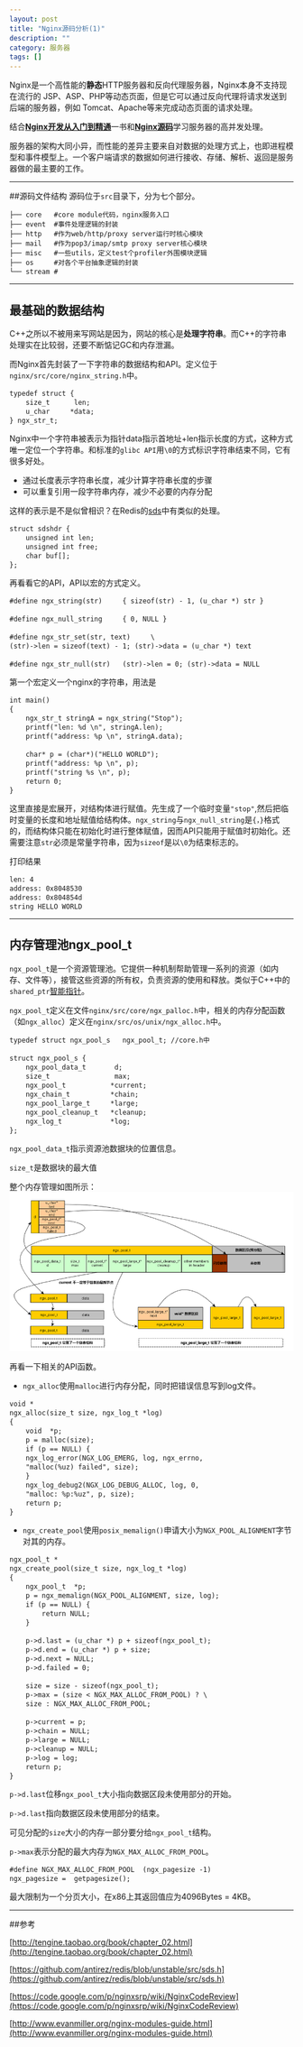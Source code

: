 ```yaml
---
layout: post
title: "Nginx源码分析(1)"
description: ""
category: 服务器
tags: []
---
```


Nginx是一个高性能的**静态**HTTP服务器和反向代理服务器，Nginx本身不支持现在流行的 JSP、ASP、PHP等动态页面，但是它可以通过反向代理将请求发送到后端的服务器，例如 Tomcat、Apache等来完成动态页面的请求处理。

结合[**Nginx开发从入门到精通**](http://tengine.taobao.org/book/)一书和[**Nginx源码**](https://github.com/nginx/nginx)学习服务器的高并发处理。

服务器的架构大同小异，而性能的差异主要来自对数据的处理方式上，也即进程模型和事件模型上。一个客户端请求的数据如何进行接收、存储、解析、返回是服务器做的最主要的工作。

-----------------------------------

##源码文件结构
源码位于`src`目录下，分为七个部分。

```
├── core   #core module代码，nginx服务入口   
├── event  #事件处理逻辑的封装
├── http   #作为web/http/proxy server运行时核心模块
├── mail   #作为pop3/imap/smtp proxy server核心模块
├── misc   #一些utils，定义test个profiler外围模块逻辑
├── os     #对各个平台抽象逻辑的封装
└── stream #  
```

------------------------------------

## 最基础的数据结构
C++之所以不被用来写网站是因为，网站的核心是**处理字符串**。而C++的字符串处理实在比较弱，还要不断惦记GC和内存泄漏。

而Nginx首先封装了一下字符串的数据结构和API。定义位于`nginx/src/core/nginx_string.h`中。

```
typedef struct {
    size_t      len;
    u_char     *data;
} ngx_str_t;
```
Nginx中一个字符串被表示为指针data指示首地址+len指示长度的方式，这种方式唯一定位一个字符串。和标准的`glibc API`用`\0`的方式标识字符串结束不同，它有很多好处。

* 通过长度表示字符串长度，减少计算字符串长度的步骤
* 可以重复引用一段字符串内存，减少不必要的内存分配

这样的表示是不是似曾相识？在Redis的[sds](https://github.com/antirez/redis/blob/unstable/src/sds.h)中有类似的处理。

```
struct sdshdr {
    unsigned int len;
    unsigned int free;
    char buf[];
};
```

再看看它的API，API以宏的方式定义。

```
#define ngx_string(str)     { sizeof(str) - 1, (u_char *) str }

#define ngx_null_string     { 0, NULL }

#define ngx_str_set(str, text)     \
(str)->len = sizeof(text) - 1; (str)->data = (u_char *) text

#define ngx_str_null(str)   (str)->len = 0; (str)->data = NULL

```
第一个宏定义一个nginx的字符串，用法是

```
int main()
{
    ngx_str_t stringA = ngx_string("Stop");
    printf("len: %d \n", stringA.len);
    printf("address: %p \n", stringA.data);

    char* p = (char*)("HELLO WORLD");
    printf("address: %p \n", p);
    printf("string %s \n", p);
    return 0; 
}
```

这里直接是宏展开，对结构体进行赋值。先生成了一个临时变量`"stop"`,然后把临时变量的长度和地址赋值给结构体。`ngx_string`与`ngx_null_string`是`{，}`格式的，而结构体只能在初始化时进行整体赋值，因而API只能用于赋值时初始化。还需要注意`str`必须是常量字符串，因为`sizeof`是以`\0`为结束标志的。

打印结果

```
len: 4 
address: 0x8048530 
address: 0x804854d 
string HELLO WORLD
```

---------------------------------------------------

## 内存管理池ngx_pool_t

`ngx_pool_t`是一个资源管理池。它提供一种机制帮助管理一系列的资源（如内存、文件等），接管这些资源的所有权，负责资源的使用和释放。类似于C++中的`shared_ptr`[智能指针](http://tuzhii.com/2015/04/02/shared_ptr/)。

`ngx_pool_t`定义在文件`nginx/src/core/ngx_palloc.h`中，相关的内存分配函数（如`ngx_alloc`）定义在`nginx/src/os/unix/ngx_alloc.h`中。

```
typedef struct ngx_pool_s   ngx_pool_t; //core.h中

struct ngx_pool_s {
    ngx_pool_data_t       d;
    size_t                max;
    ngx_pool_t           *current;
    ngx_chain_t          *chain;
    ngx_pool_large_t     *large;
    ngx_pool_cleanup_t   *cleanup;
    ngx_log_t            *log;
};
```

`ngx_pool_data_t`指示资源池数据块的位置信息。

`size_t`是数据块的最大值

整个内存管理如图所示：
![图片](/assets/images/nginx-1-1.png)

再看一下相关的API函数。

* `ngx_alloc`使用`malloc`进行内存分配，同时把错误信息写到log文件。

```
void * 
ngx_alloc(size_t size, ngx_log_t *log)
{
    void  *p;
    p = malloc(size);
    if (p == NULL) {
    ngx_log_error(NGX_LOG_EMERG, log, ngx_errno,
    "malloc(%uz) failed", size);
    }
    ngx_log_debug2(NGX_LOG_DEBUG_ALLOC, log, 0, 
    "malloc: %p:%uz", p, size);
    return p;
}
```

* `ngx_create_pool`使用`posix_memalign()`申请大小为`NGX_POOL_ALIGNMENT`字节对其的内存。

```
ngx_pool_t *
ngx_create_pool(size_t size, ngx_log_t *log)
{
    ngx_pool_t  *p;
    p = ngx_memalign(NGX_POOL_ALIGNMENT, size, log);
    if (p == NULL) {
        return NULL;
    }

    p->d.last = (u_char *) p + sizeof(ngx_pool_t);
    p->d.end = (u_char *) p + size;
    p->d.next = NULL;
    p->d.failed = 0;

    size = size - sizeof(ngx_pool_t);
    p->max = (size < NGX_MAX_ALLOC_FROM_POOL) ? \
    size : NGX_MAX_ALLOC_FROM_POOL;

    p->current = p;
    p->chain = NULL;
    p->large = NULL;
    p->cleanup = NULL;
    p->log = log;
    return p;
}
```

`p->d.last`位移`ngx_pool_t`大小指向数据区段未使用部分的开始。

`p->d.last`指向数据区段未使用部分的结束。

可见分配的`size`大小的内存一部分要分给`ngx_pool_t`结构。

`p->max`表示分配的最大内存为`NGX_MAX_ALLOC_FROM_POOL`。

```
#define NGX_MAX_ALLOC_FROM_POOL  (ngx_pagesize -1)
ngx_pagesize =  getpagesize();
```

最大限制为一个分页大小，在x86上其返回值应为4096Bytes = 4KB。



-------------------------------------------------------

##参考

[http://tengine.taobao.org/book/chapter_02.html](http://tengine.taobao.org/book/chapter_02.html)

[https://github.com/antirez/redis/blob/unstable/src/sds.h](https://github.com/antirez/redis/blob/unstable/src/sds.h)

[https://code.google.com/p/nginxsrp/wiki/NginxCodeReview](https://code.google.com/p/nginxsrp/wiki/NginxCodeReview)

[http://www.evanmiller.org/nginx-modules-guide.html](http://www.evanmiller.org/nginx-modules-guide.html)




